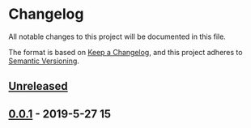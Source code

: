 # Changelog

All notable changes to this project will be documented in this file.

The format is based on [Keep a Changelog](https://keepachangelog.com/zh-CN/1.0.0/),
and this project adheres to [Semantic Versioning](https://semver.org/lang/zh-CN/).

## [Unreleased]

## [0.0.1] - 2019-5-27 15

[unreleased]: https://github.com/young-js/react-native-office-viewer/compare/v0.0.1...HEAD
[0.0.1]: https://github.com/young-js/react-native-office-viewer/releases/tag/v0.0.1
